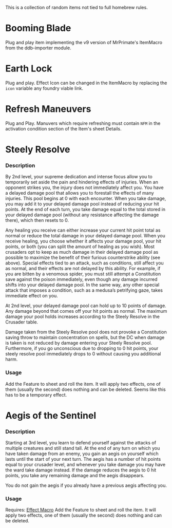 
This is a collection of random items not tied to full homebrew rules.

# Booming Blade

Plug and play item implementing the v9 version of MrPrimate's ItemMacro from the ddb-importer module. 

# Earth Lock

Plug and play. Effect Icon can be changed in the ItemMacro by replacing the `icon` variable any foundry viable link.

# Refresh Maneuvers 

Plug and Play. Manuvers which require refreshing must contain `NFM` in the activation condition section of the Item's sheet Details. 

# Steely Resolve

### Description
By 2nd level, your supreme dedication and intense focus allow you to temporarily set aside the pain and hindering effects of injuries. When an opponent strikes you, the injury does not immediately affect you. You have a delayed damage pool that allows you to forestall the effects of many injuries. This pool begins at 0 with each encounter. When you take damage, you may add it to your delayed damage pool instead of reducing your hit points. At the end of each turn, you take damage equal to the total stored in your delayed damage pool (without any resistance affecting the damage there), which then resets to 0.

Any healing you receive can either increase your current hit point total as normal or reduce the total damage in your delayed damage pool. When you receive healing, you choose whether it affects your damage pool, your hit points, or both (you can split the amount of healing as you wish). Most crusaders opt to keep as much damage in their delayed damage pool as possible to maximize the benefit of their furious counterstrike ability (see above).
Special effects tied to an attack, such as conditions, still affect you as normal, and their effects are not delayed by this ability. For example, if you are bitten by a venomous spider, you must still attempt a Constitution save against the poison immediately, even though any damage incurred shifts into your delayed damage pool. In the same way, any other special attack that imposes a condition, such as a medusa’s petrifying gaze, takes immediate effect on you.

At 2nd level, your delayed damage pool can hold up to 10 points of damage. Any damage beyond that comes off your hit points as normal. The maximum damage your pool holds increases according to the Steely Resolve in the Crusader table.

Damage taken from the Steely Resolve pool does not provoke a Constitution saving throw to maintain concentration on spells, but the DC when damage is taken is not reduced by damage entering your Steely Resolve pool. Furthermore, if you go unconscious due to dropping to 0 hit points, your steely resolve pool immediately drops to 0 without causing you additional harm.

### Usage 
Add the Feature to sheet and roll the item. It will apply two effects, one of them (usually the second) does nothing and can be deleted. Seems like this has to be a temporary effect.

# Aegis of the Sentinel

### Description 
Starting at 3rd level, you learn to defend yourself against the attacks of multiple creatures and still stand tall. At the end of any turn on which you have taken damage from an enemy, you gain an aegis on yourself which lasts until the start of your next turn. The aegis has a number of hit points equal to your crusader level, and whenever you take damage you may have the ward take damage instead. If the damage reduces the aegis to 0 hit points, you take any remaining damage and the aegis disappears.

You do not gain the aegis if you already have a previous aegis affecting you.

### Usage 
Requires: [Effect Macro](https://foundryvtt.com/packages/effectmacro)
Add the Feature to sheet and roll the item. It will apply two effects, one of them (usually the second) does nothing and can be deleted.